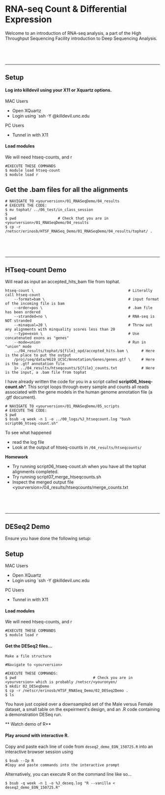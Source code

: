 # RNA-seq Count & Differential Expression

Welcome to an introduction of RNA-seq analysis, a part of the High Throughput Sequencing Facility introduction to Deep Sequencing Analysis.

&nbsp;

&nbsp;
____

## Setup

#### Log into killdevil using your X11 or Xquartz options.

MAC Users   

+ Open XQuartz
+ Login using `ssh -Y <youronyen>@killdevil.unc.edu

PC Users    

+ Tunnel in with X11

#### Load modules

We will need htseq-counts, and r

```
#EXECUTE THESE COMMANDS
$ module load htseq-count
$ module load r
```

## Get the .bam files for all the alignments

```
# NAVIGATE TO <yourversion>/01_RNASeqDemo/04_results
# EXECUTE THE CODE:
$ mv tophat/ ../06_test/in_class_session
$ 
$ pwd                   # Check that you are in <yourversion>/01_RNASeqDemo/04_results
$ cp -r /netscr/erinosb/HTSF_RNASeq_Demo/01_RNASeqDemo/04_results/tophat/ .
```



&nbsp;

&nbsp;
____


## HTseq-count Demo

Will read as input an accepted_hits_bam file from tophat.

```
htseq-count \                                           # Literally call htseq-count
    --format=bam \                                      # input format of the incoming file is bam
    --order=pos \                                       # .bam file has been ordered
    --stranded=no \                                     # RNA-seq is NOT stranded
    --minaqual=20 \                                     # Throw out any alignments with minquality scores less than 20
    --type=exon \                                       # Use concatenated exons as "genes"
    --mode=union                                        # Run in "union" mode   
    ../04_results/tophat/${file}_opd/accepted_hits.bam \      # Here is the place to put the output
    /proj/seq/data/HG19_UCSC/Annotation/Genes/genes.gtf \     # Here is the .gtf annotation file
    1> ../04_results/htseqcounts/${file}_counts.txt           # Here is the input, a .bam file from tophat
```
  
I have already written the code for you in a script called **script06_htseq-count.sh***. This script loops through every sample and counts all reads associated with the gene models in the human genome annotation file (a .gtf document).


```
# NAVIGATE TO <yourversion>/01_RNASeqDemo/05_scripts
# EXECUTE THE CODE:
$ pwd
$ bsub -q week -n 1 -o ../00_logs/%J_htseqcount.log "bash script06_htseq-count.sh"  
```

To see what happened
+ read the log file
+ Look at the output of htseq-counts in `/04_results/htseqcounts/`

**Homework** 
+ Try running script06_htseq-count.sh when you have all the tophat alignments completed.
+ Try running script07\_merge\_htseqcounts.sh
+ Inspect the merged output file \<yourversion\>/04\_results/htseqcounts/merge\_counts.txt


&nbsp;

&nbsp;
____

## DESeq2 Demo

Ensure you have done the following setup:
## Setup

MAC Users   

+ Open XQuartz
+ Login using `ssh -Y <youronyen>@killdevil.unc.edu

PC Users    

+ Tunnel in with X11

#### Load modules

We will need htseq-counts, and r

```
#EXECUTE THESE COMMANDS
$ module load r
```

#### Get the DESeq2 files...

```
Make a file structure

#Navigate to <yourversion>

#EXECUTE THESE COMMANDS:    
$ pwd                                   # Check you are in <yourversion> which is probably /netscr/<youronyen/
$ mkdir 02_DESeqDemo
$ cp -r /netscr/erinosb/HTSF_RNASeq_Demo/02_DESeq2Demo .
$ ls
```

You have just copied over a downsampled set of the Male versus Female dataset, a small table on the expeirment's design, and an .R code containing a demonstration DESeq run.

** Watch demo of R**

#### Play around with interactive R.

Copy and paste each line of code from `deseq2_demo_EON_150725.R` into an interactive browser session using 

```
$ bsub --Ip R
#Copy and paste commands into the interactive prompt
```

Alternatively, you can execute R on the command line like so...

```
$ bsub -q week -n 1 -o %J_deseq.log "R --vanilla < deseq2_demo_EON_150725.R"
```







